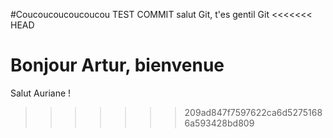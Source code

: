 #Coucoucoucoucoucou TEST COMMIT
salut Git, t'es gentil Git
<<<<<<< HEAD


Bonjour Artur, bienvenue 
=======
Salut Auriane !
>>>>>>> 209ad847f7597622ca6d52751686a593428bd809
